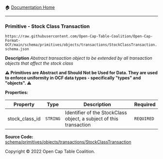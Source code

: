 :house: [Documentation Home](../../../../../README.md)

---

### Primitive - Stock Class Transaction

`https://raw.githubusercontent.com/Open-Cap-Table-Coalition/Open-Cap-Format-OCF/main/schema/primitives/objects/transactions/StockClassTransaction.schema.json`

**Description** _Abstract transaction object to be extended by all transaction objects that affect the stock class_

**:warning: Primitives are Abstract and Should Not be Used for Data. They are used to enforce uniformity in OCF data types - specifically "types" and "objects". :warning:**

**Properties:**

| Property       | Type     | Description                                                        | Required   |
| -------------- | -------- | ------------------------------------------------------------------ | ---------- |
| stock_class_id | `STRING` | Identifier of the StockClass object, a subject of this transaction | `REQUIRED` |

**Source Code:** [schema/primitives/objects/transactions/StockClassTransaction](../../../../../../schema/primitives/objects/transactions/StockClassTransaction.schema.json)

Copyright © 2022 Open Cap Table Coalition.
